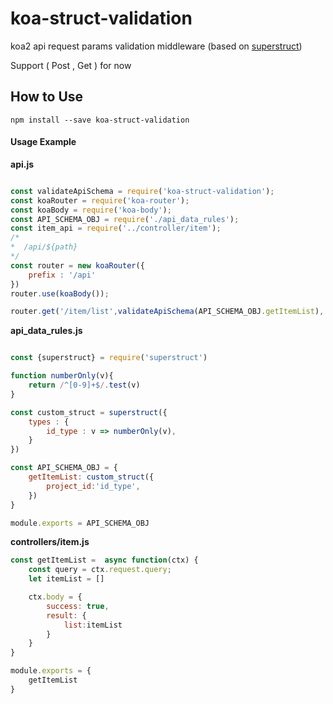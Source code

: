 # koa-struct-validation

koa2 api request params validation middleware (based on [superstruct](https://github.com/ianstormtaylor/superstruct))

Support ( Post , Get ) for now

## How to Use

```
npm install --save koa-struct-validation
```

#### Usage Example

**api.js**

```javascript

const validateApiSchema = require('koa-struct-validation');
const koaRouter = require('koa-router');
const koaBody = require('koa-body');
const API_SCHEMA_OBJ = require('./api_data_rules');
const item_api = require('../controller/item');
/*
*  /api/${path}
*/
const router = new koaRouter({
    prefix : '/api'
})
router.use(koaBody());

router.get('/item/list',validateApiSchema(API_SCHEMA_OBJ.getItemList), item_api.getItemList)

```

**api_data_rules.js**

```javascript

const {superstruct} = require('superstruct')

function numberOnly(v){
    return /^[0-9]+$/.test(v)
}

const custom_struct = superstruct({
    types : {
        id_type : v => numberOnly(v),
    }
})

const API_SCHEMA_OBJ = {
    getItemList: custom_struct({
        project_id:'id_type',
    })
}

module.exports = API_SCHEMA_OBJ

```

**controllers/item.js**

```javascript
const getItemList =  async function(ctx) {
    const query = ctx.request.query;
    let itemList = []

    ctx.body = {
        success: true,
        result: {
            list:itemList
        }
    }
}

module.exports = {
    getItemList
}

```